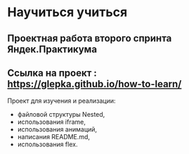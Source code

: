 # Научиться учиться
## Проектная работа второго спринта Яндек.Практикума
## Ссылка на проект : https://glepka.github.io/how-to-learn/

Проект для изучения и реализации:
* файловой структуры Nested,
* использования iframe,
* использования анимаций,
* написания README.md,
* использования flex.
